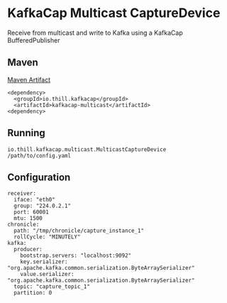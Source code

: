 # KafkaCap Multicast CaptureDevice

Receive from multicast and write to Kafka using a KafkaCap BufferedPublisher


## Maven
[Maven Artifact](https://search.maven.org/artifact/io.thill.kafkacap/kafkacap-multicast)
```
<dependency>
  <groupId>io.thill.kafkacap</groupId>
  <artifactId>kafkacap-multicast</artifactId>
<dependency>
```


## Running
```
io.thill.kafkacap.multicast.MulticastCaptureDevice /path/to/config.yaml
```


## Configuration

```
receiver:
  iface: "eth0"
  group: "224.0.2.1"
  port: 60001
  mtu: 1500
chronicle:
  path: "/tmp/chronicle/capture_instance_1"
  rollCycle: "MINUTELY"
kafka:
  producer:
    bootstrap.servers: "localhost:9092"
    key.serializer: "org.apache.kafka.common.serialization.ByteArraySerializer" 
    value.serializer: "org.apache.kafka.common.serialization.ByteArraySerializer" 
  topic: "capture_topic_1"
  partition: 0
```